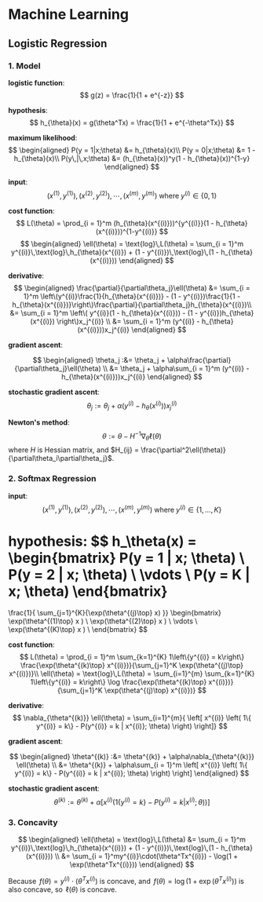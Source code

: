 # Machine Learning

## Logistic Regression

### 1. Model

**logistic function**:
$$
g(z) = \frac{1}{1 + e^{-z}}
$$

**hypothesis**:
$$
h_{\theta}(x) = g(\theta^Tx) = \frac{1}{1 + e^{-\theta^Tx}}
$$

**maximum likelihood**:
$$
\begin{aligned}
P(y = 1|x;\theta) &= h_{\theta}(x)\\
P(y = 0|x;\theta) &= 1 - h_{\theta}(x)\\
P(y\,|\,x;\theta) &= (h_{\theta}(x))^y(1 - h_{\theta}(x))^{1-y}
\end{aligned}
$$

**input**:
$$(x^{(1)}, y^{(1)}), (x^{(2)}, y^{(2)}),\cdots, (x^{(m)}, y^{(m)})\;\text{where}\;y^{(i)} \in \{0,1\}$$

**cost function**:
$$
L(\theta) = \prod_{i = 1}^m (h_{\theta}(x^{(i)}))^{y^{(i)}}(1 - h_{\theta}(x^{(i)}))^{1-y^{(i)}}
$$
$$
\begin{aligned}
\ell(\theta) = \text{log}\,L(\theta) = \sum_{i = 1}^m y^{(i)}\,\text{log}\,h_{\theta}(x^{(i)}) + (1 - y^{(i)})\,\text{log}\,(1 - h_{\theta}(x^{(i)}))
\end{aligned}
$$

**derivative**:
$$
\begin{aligned}
\frac{\partial}{\partial\theta_j}\ell(\theta) &= \sum_{i = 1}^m \left\(y^{(i)}\frac{1}{h_{\theta}(x^{(i)})} - (1 - y^{(i)})\frac{1}{1 - h_{\theta}(x^{(i)})}\right\)\frac{\partial}{\partial\theta_j}h_{\theta}(x^{(i)})\\
&= \sum_{i = 1}^m \left\( y^{(i)}(1 - h_{\theta}(x^{(i)})) - (1 - y^{(i)})h_{\theta}(x^{(i)}) \right\)x_j^{(i)} \\
&= \sum_{i = 1}^m (y^{(i)} - h_{\theta}(x^{(i)}))x_j^{(i)}
\end{aligned}
$$

**gradient ascent**:

$$
\begin{aligned}
\theta_j :&= \theta_j + \alpha\frac{\partial}{\partial\theta_j}\ell(\theta) \\
&= \theta_j + \alpha\sum_{i = 1}^m (y^{(i)} - h_{\theta}(x^{(i)}))x_j^{(i)}
\end{aligned}
$$

**stochastic gradient ascent**:
$$
\theta_j := \theta_j + \alpha (y^{(i)} - h_{\theta}(x^{(i)}))x_j^{(i)}
$$

**Newton's method**:
$$
\theta := \theta - H^{-1}\nabla_{\theta}\ell(\theta)
$$
where $H$ is Hessian matrix, and $H_{ij} = \frac{\partial^2\ell(\theta)}{\partial\theta_i\partial\theta_j}$.

### 2. Softmax Regression 

**input**:
$$(x^{(1)}, y^{(1)}), (x^{(2)}, y^{(2)}),\cdots, (x^{(m)}, y^{(m)})\;\text{where}\;y^{(i)} \in \{1,\ldots,K\}$$

**hypothesis**:
$$
h_\theta(x) =
\begin{bmatrix}
P(y = 1 | x; \theta) \\
P(y = 2 | x; \theta) \\
\vdots \\
P(y = K | x; \theta)
\end{bmatrix}
=
\frac{1}{ \sum_{j=1}^{K}{\exp(\theta^{(j)\top} x) }}
\begin{bmatrix}
\exp(\theta^{(1)\top} x ) \\
\exp(\theta^{(2)\top} x ) \\
\vdots \\
\exp(\theta^{(K)\top} x ) \\
\end{bmatrix}
$$

**cost function**:
$$
L(\theta) = \prod_{i = 1}^m \sum_{k=1}^{K}  1\left\{y^{(i)} = k\right\} \frac{\exp(\theta^{(k)\top} x^{(i)})}{\sum_{j=1}^K \exp(\theta^{(j)\top} x^{(i)})}\\
\ell(\theta) = \text{log}\,L(\theta) = \sum_{i=1}^{m} \sum_{k=1}^{K}  1\left\{y^{(i)} = k\right\} \log \frac{\exp(\theta^{(k)\top} x^{(i)})}{\sum_{j=1}^K \exp(\theta^{(j)\top} x^{(i)})}
$$

**derivative**:
$$
\nabla_{\theta^{(k)}} \ell(\theta) = \sum_{i=1}^{m}{ \left[ x^{(i)} \left( 1\{ y^{(i)} = k\}  - P(y^{(i)} = k | x^{(i)}; \theta) \right) \right]}
$$

**gradient ascent**:

$$
\begin{aligned}
\theta^{(k)} :&= \theta^{(k)} + \alpha\nabla_{\theta^{(k)}} \ell(\theta) \\
&= \theta^{(k)} + \alpha\sum_{i = 1}^m \left[ x^{(i)} \left( 1\{ y^{(i)} = k\}  - P(y^{(i)} = k | x^{(i)}; \theta) \right) \right]
\end{aligned}
$$

**stochastic gradient ascent**:
$$
\theta^{(k)} := \theta^{(k)} + \alpha \left[ x^{(i)} \left( 1\{ y^{(i)} = k\}  - P(y^{(i)} = k | x^{(i)}; \theta) \right) \right]
$$

### 3. Concavity

$$
\begin{aligned}
\ell(\theta) = \text{log}\,L(\theta) &= \sum_{i = 1}^m y^{(i)}\,\text{log}\,h_{\theta}(x^{(i)}) + (1 - y^{(i)})\,\text{log}\,(1 - h_{\theta}(x^{(i)})) \\
&= \sum_{i = 1}^my^{(i)}\cdot(\theta^Tx^{(i)}) - \log(1 + \exp(\theta^Tx^{(i)}))
\end{aligned}
$$

Because $\,f(\theta) = y^{(i)}\cdot(\theta^Tx^{(i)})$ is concave, and $\,f(\theta) = \log(1 + \exp(\theta^Tx^{(i)}))$ is also concave, so $\,\ell(\theta)$ is concave.